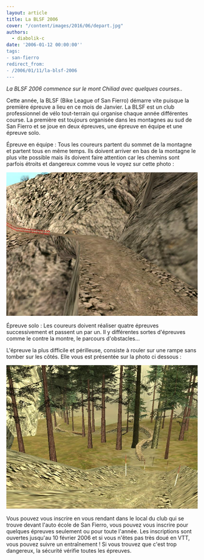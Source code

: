```yaml
---
layout: article
title: La BLSF 2006
cover: "/content/images/2016/06/depart.jpg"
authors:
  - diabolik-c
date: '2006-01-12 00:00:00''
tags:
- san-fierro
redirect_from:
- /2006/01/11/la-blsf-2006
---
```


_La BLSF 2006 commence sur le mont Chiliad avec quelques courses.._

Cette année, la BLSF (Bike League of San Fierro) démarre vite puisque la première épreuve a lieu en ce mois de Janvier. La BLSF est un club professionnel de vélo tout-terrain qui organise chaque année différentes course. La première est toujours organisée dans les montagnes au sud de San Fierro et se joue en deux épreuves, une épreuve en équipe et une épreuve solo.

Épreuve en équipe : Tous les coureurs partent du sommet de la montagne et partent tous en même temps. Ils doivent arriver en bas de la montagne le plus vite possible mais ils doivent faire attention car les chemins sont parfois étroits et dangereux comme vous le voyez sur cette photo :

![](/content/images/2005/01/epreuveequipe.jpg)

Épreuve solo : Les coureurs doivent réaliser quatre épreuves successivement et passent un par un. Il y différentes sortes d'épreuves comme le contre la montre, le parcours d'obstacles...

L'épreuve la plus difficile et périlleuse, consiste à rouler sur une rampe sans tomber sur les côtés. Elle vous est présentée sur la photo ci dessous :

![](/content/images/2005/01/epreuvesolo.jpg)

Vous pouvez vous inscrire en vous rendant dans le local du club qui se trouve devant l'auto école de San Fierro, vous pouvez vous inscrire pour quelques épreuves seulement ou pour toute l'année. Les inscriptions sont ouvertes jusqu'au 10 février 2006 et si vous n'êtes pas très doué en VTT, vous pouvez suivre un entraînement ! Si vous trouvez que c'est trop dangereux, la sécurité vérifie toutes les épreuves.